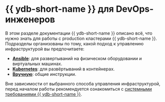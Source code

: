 # {{ ydb-short-name }} для DevOps-инженеров

В этом разделе документации {{ ydb-short-name }} описано всё, что нужно знать для работы с production кластерами {{ ydb-short-name }}. Подразделы организованы по тому, какой подход к управлению инфраструктурой вы предпочитаете:

* **[Ansible](ansible/index.md)**: для развертываний на физическом оборудовании и виртуальных машинах.
* **[Kubernetes](kubernetes/index.md)**: для развёртываний в контейнерах.
* **[Вручную](manual/index.md)**: общие инструкции.

Вне зависимости от выбранного способа управления инфраструктурой, перед началом работы рекомендуется ознакомиться с [системными требованиями {{ ydb-short-name }}](system-requirements.md).